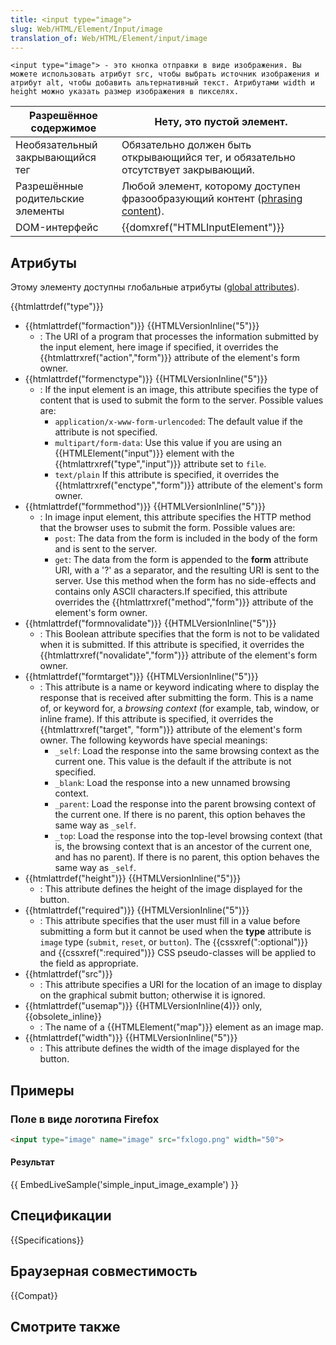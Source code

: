 ```yaml
---
title: <input type="image">
slug: Web/HTML/Element/Input/image
translation_of: Web/HTML/Element/input/image
---
```

`<input type="image"> - это кнопка отправки в виде изображения. Вы можете использовать атрибут src, чтобы выбрать источник изображения и атрибут alt, чтобы добавить альтернативный текст. Атрибутами width и height можно указать размер изображения в пикселях.`

| Разрешённое содержимое            | Нету, это пустой элемент.                                                                                                         |
| --------------------------------- | --------------------------------------------------------------------------------------------------------------------------------- |
| Необязательный закрывающийся тег  | Обязательно должен быть открывающийся тег, и обязательно отсутствует закрывающий.                                                 |
| Разрешённые родительские элементы | Любой элемент, которому доступен фразообразующий контент ([phrasing content](/ru/docs/HTML/Content_categories#Phrasing_content)). |
| DOM-интерфейс                     | {{domxref("HTMLInputElement")}}                                                                                          |

## Атрибуты

Этому элементу доступны глобальные атрибуты ([global attributes](/ru/docs/HTML/Global_attributes)).

{{htmlattrdef("type")}}

- {{htmlattrdef("formaction")}} {{HTMLVersionInline("5")}}
  - : The URI of a program that processes the information submitted by the input element, here image if specified, it overrides the {{htmlattrxref("action","form")}} attribute of the element's form owner.
- {{htmlattrdef("formenctype")}} {{HTMLVersionInline("5")}}
  - : If the input element is an image, this attribute specifies the type of content that is used to submit the form to the server. Possible values are:
    - `application/x-www-form-urlencoded`: The default value if the attribute is not specified.
    - `multipart/form-data`: Use this value if you are using an {{HTMLElement("input")}} element with the {{htmlattrxref("type","input")}} attribute set to `file`.
    - `text/plain` If this attribute is specified, it overrides the {{htmlattrxref("enctype","form")}} attribute of the element's form owner.
- {{htmlattrdef("formmethod")}} {{HTMLVersionInline("5")}}
  - : In image input element, this attribute specifies the HTTP method that the browser uses to submit the form. Possible values are:
    - `post`: The data from the form is included in the body of the form and is sent to the server.
    - `get`: The data from the form is appended to the **form** attribute URI, with a '?' as a separator, and the resulting URI is sent to the server. Use this method when the form has no side-effects and contains only ASCII characters.If specified, this attribute overrides the {{htmlattrxref("method","form")}} attribute of the element's form owner.
- {{htmlattrdef("formnovalidate")}} {{HTMLVersionInline("5")}}
  - : This Boolean attribute specifies that the form is not to be validated when it is submitted. If this attribute is specified, it overrides the {{htmlattrxref("novalidate","form")}} attribute of the element's form owner.
- {{htmlattrdef("formtarget")}} {{HTMLVersionInline("5")}}
  - : This attribute is a name or keyword indicating where to display the response that is received after submitting the form. This is a name of, or keyword for, a _browsing context_ (for example, tab, window, or inline frame). If this attribute is specified, it overrides the {{htmlattrxref("target", "form")}} attribute of the element's form owner. The following keywords have special meanings:
    - `_self`: Load the response into the same browsing context as the current one. This value is the default if the attribute is not specified.
    - `_blank`: Load the response into a new unnamed browsing context.
    - `_parent`: Load the response into the parent browsing context of the current one. If there is no parent, this option behaves the same way as `_self`.
    - `_top`: Load the response into the top-level browsing context (that is, the browsing context that is an ancestor of the current one, and has no parent). If there is no parent, this option behaves the same way as `_self`.
- {{htmlattrdef("height")}} {{HTMLVersionInline("5")}}
  - : This attribute defines the height of the image displayed for the button.
- {{htmlattrdef("required")}} {{HTMLVersionInline("5")}}
  - : This attribute specifies that the user must fill in a value before submitting a form but it cannot be used when the **type** attribute is `image` type (`submit`, `reset`, or `button`). The {{cssxref(":optional")}} and {{cssxref(":required")}} CSS pseudo-classes will be applied to the field as appropriate.
- {{htmlattrdef("src")}}
  - : This attribute specifies a URI for the location of an image to display on the graphical submit button; otherwise it is ignored.
- {{htmlattrdef("usemap")}} {{HTMLVersionInline(4)}} only, {{obsolete_inline}}
  - : The name of a {{HTMLElement("map")}} element as an image map.
- {{htmlattrdef("width")}} {{HTMLVersionInline("5")}}
  - : This attribute defines the width of the image displayed for the button.

## Примеры

### Поле в виде логотипа Firefox

```html
<input type="image" name="image" src="fxlogo.png" width="50">
```

#### Результат

{{ EmbedLiveSample('simple_input_image_example') }}

## Спецификации

{{Specifications}}

## Браузерная совместимость

{{Compat}}

## Смотрите также
